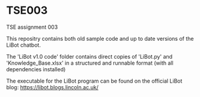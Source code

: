 # TSE003
TSE assignment 003

This repositry contains both old sample code and up to date versions of the LiBot chatbot.

The 'LiBot v1.0 code' folder contains direct copies of 'LiBot.py' and 'Knowledge_Base.xlsx' in a structured and runnable format (with all dependencies installed)

The executable for the LiBot program can be found on the official LiBot blog:
https://libot.blogs.lincoln.ac.uk/
